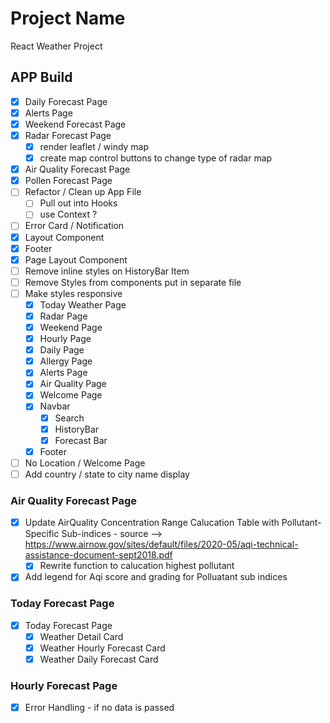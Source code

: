 # Project Name

React Weather Project

## APP Build

- [x] Daily Forecast Page
- [x] Alerts Page
- [x] Weekend Forecast Page
- [x] Radar Forecast Page
  - [x] render leaflet / windy map
  - [x] create map control buttons to change type of radar map
- [x] Air Quality Forecast Page
- [x] Pollen Forecast Page
- [ ] Refactor / Clean up App File
  - [ ] Pull out into Hooks
  - [ ] use Context ?
- [ ] Error Card / Notification
- [x] Layout Component
- [x] Footer
- [x] Page Layout Component
- [ ] Remove inline styles on HistoryBar Item
- [ ] Remove Styles from components put in separate file
- [ ] Make styles responsive
  - [x] Today Weather Page
  - [x] Radar Page
  - [x] Weekend Page
  - [x] Hourly Page
  - [x] Daily Page
  - [x] Allergy Page
  - [x] Alerts Page
  - [x] Air Quality Page
  - [x] Welcome Page
  - [x] Navbar
    - [x] Search
    - [x] HistoryBar
    - [x] Forecast Bar
  - [x] Footer
- [ ] No Location / Welcome Page
- [ ] Add country / state to city name display

### Air Quality Forecast Page

- [x] Update AirQuality Concentration Range Calucation Table with Pollutant-Specific Sub-indices - source --> https://www.airnow.gov/sites/default/files/2020-05/aqi-technical-assistance-document-sept2018.pdf
  - [x] Rewrite function to calucation highest pollutant
- [x] Add legend for Aqi score and grading for Polluatant sub indices

### Today Forecast Page

- [x] Today Forecast Page
  - [x] Weather Detail Card
  - [x] Weather Hourly Forecast Card
  - [x] Weather Daily Forecast Card

### Hourly Forecast Page

- [x] Error Handling - if no data is passed
